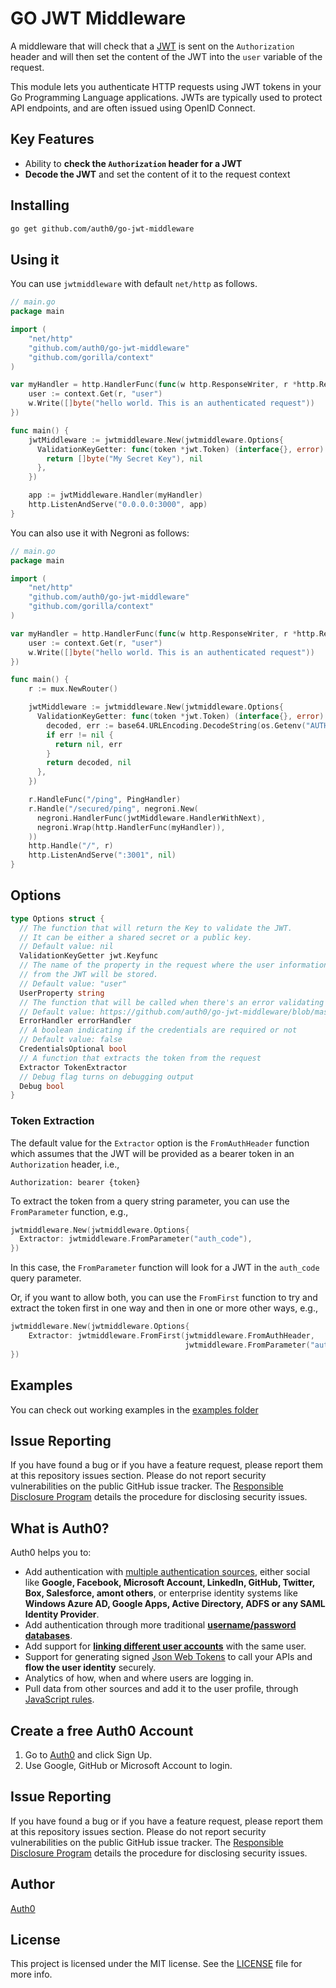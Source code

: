 # GO JWT Middleware

A middleware that will check that a [JWT](http://jwt.io/) is sent on the `Authorization` header and will then set the content of the JWT into the `user` variable of the request.

This module lets you authenticate HTTP requests using JWT tokens in your Go Programming Language applications. JWTs are typically used to protect API endpoints, and are often issued using OpenID Connect.

## Key Features

* Ability to **check the `Authorization` header for a JWT**
* **Decode the JWT** and set the content of it to the request context

## Installing

````bash
go get github.com/auth0/go-jwt-middleware
````

## Using it

You can use `jwtmiddleware` with default `net/http` as follows.

````go
// main.go
package main

import (
    "net/http"
    "github.com/auth0/go-jwt-middleware"
    "github.com/gorilla/context"
)

var myHandler = http.HandlerFunc(func(w http.ResponseWriter, r *http.Request) {
    user := context.Get(r, "user")
    w.Write([]byte("hello world. This is an authenticated request"))
})

func main() {
    jwtMiddleware := jwtmiddleware.New(jwtmiddleware.Options{
      ValidationKeyGetter: func(token *jwt.Token) (interface{}, error) {
        return []byte("My Secret Key"), nil
      },
    })

    app := jwtMiddleware.Handler(myHandler)
    http.ListenAndServe("0.0.0.0:3000", app)
}
````

You can also use it with Negroni as follows:

````go
// main.go
package main

import (
    "net/http"
    "github.com/auth0/go-jwt-middleware"
    "github.com/gorilla/context"
)

var myHandler = http.HandlerFunc(func(w http.ResponseWriter, r *http.Request) {
    user := context.Get(r, "user")
    w.Write([]byte("hello world. This is an authenticated request"))
})

func main() {
    r := mux.NewRouter()

    jwtMiddleware := jwtmiddleware.New(jwtmiddleware.Options{
      ValidationKeyGetter: func(token *jwt.Token) (interface{}, error) {
        decoded, err := base64.URLEncoding.DecodeString(os.Getenv("AUTH0_CLIENT_SECRET"))
        if err != nil {
          return nil, err
        }
        return decoded, nil
      },
    })

    r.HandleFunc("/ping", PingHandler)
    r.Handle("/secured/ping", negroni.New(
      negroni.HandlerFunc(jwtMiddleware.HandlerWithNext),
      negroni.Wrap(http.HandlerFunc(myHandler)),
    ))
    http.Handle("/", r)
    http.ListenAndServe(":3001", nil)
}
````

## Options

````go
type Options struct {
  // The function that will return the Key to validate the JWT. 
  // It can be either a shared secret or a public key.
  // Default value: nil
  ValidationKeyGetter jwt.Keyfunc
  // The name of the property in the request where the user information 
  // from the JWT will be stored.
  // Default value: "user"
  UserProperty string
  // The function that will be called when there's an error validating the token
  // Default value: https://github.com/auth0/go-jwt-middleware/blob/master/jwtmiddleware.go#L35
  ErrorHandler errorHandler
  // A boolean indicating if the credentials are required or not
  // Default value: false
  CredentialsOptional bool
  // A function that extracts the token from the request
  Extractor TokenExtractor
  // Debug flag turns on debugging output
  Debug bool
}
````

### Token Extraction

The default value for the `Extractor` option is the `FromAuthHeader`
function which assumes that the JWT will be provided as a bearer token
in an `Authorization` header, i.e.,

```
Authorization: bearer {token}
```

To extract the token from a query string parameter, you can use the
`FromParameter` function, e.g.,

```go
jwtmiddleware.New(jwtmiddleware.Options{
  Extractor: jwtmiddleware.FromParameter("auth_code"),
})
```

In this case, the `FromParameter` function will look for a JWT in the
`auth_code` query parameter.

Or, if you want to allow both, you can use the `FromFirst` function to
try and extract the token first in one way and then in one or more
other ways, e.g.,

```go
jwtmiddleware.New(jwtmiddleware.Options{
	Extractor: jwtmiddleware.FromFirst(jwtmiddleware.FromAuthHeader,
	                                   jwtmiddleware.FromParameter("auth_code")),
})
```

## Examples

You can check out working examples in the [examples folder](https://github.com/auth0/go-jwt-middleware/tree/master/examples)

## Issue Reporting

If you have found a bug or if you have a feature request, please report them at this repository issues section. Please do not report security vulnerabilities on the public GitHub issue tracker. The [Responsible Disclosure Program](https://auth0.com/whitehat) details the procedure for disclosing security issues.

## What is Auth0?

Auth0 helps you to:

* Add authentication with [multiple authentication sources](https://docs.auth0.com/identityproviders), either social like **Google, Facebook, Microsoft Account, LinkedIn, GitHub, Twitter, Box, Salesforce, amont others**, or enterprise identity systems like **Windows Azure AD, Google Apps, Active Directory, ADFS or any SAML Identity Provider**.
* Add authentication through more traditional **[username/password databases](https://docs.auth0.com/mysql-connection-tutorial)**.
* Add support for **[linking different user accounts](https://docs.auth0.com/link-accounts)** with the same user.
* Support for generating signed [Json Web Tokens](https://docs.auth0.com/jwt) to call your APIs and **flow the user identity** securely.
* Analytics of how, when and where users are logging in.
* Pull data from other sources and add it to the user profile, through [JavaScript rules](https://docs.auth0.com/rules).

## Create a free Auth0 Account

1. Go to [Auth0](https://auth0.com) and click Sign Up.
2. Use Google, GitHub or Microsoft Account to login.

## Issue Reporting

If you have found a bug or if you have a feature request, please report them at this repository issues section. Please do not report security vulnerabilities on the public GitHub issue tracker. The [Responsible Disclosure Program](https://auth0.com/whitehat) details the procedure for disclosing security issues.

## Author

[Auth0](auth0.com)

## License

This project is licensed under the MIT license. See the [LICENSE](LICENSE.txt) file for more info.
